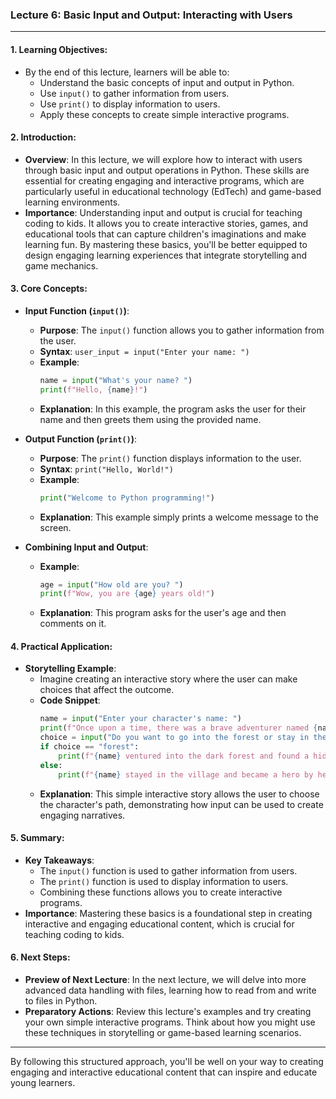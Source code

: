 ### Lecture 6: Basic Input and Output: Interacting with Users

---

#### 1. **Learning Objectives**:
   - By the end of this lecture, learners will be able to:
     - Understand the basic concepts of input and output in Python.
     - Use `input()` to gather information from users.
     - Use `print()` to display information to users.
     - Apply these concepts to create simple interactive programs.

#### 2. **Introduction**:
   - **Overview**: In this lecture, we will explore how to interact with users through basic input and output operations in Python. These skills are essential for creating engaging and interactive programs, which are particularly useful in educational technology (EdTech) and game-based learning environments.
   - **Importance**: Understanding input and output is crucial for teaching coding to kids. It allows you to create interactive stories, games, and educational tools that can capture children's imaginations and make learning fun. By mastering these basics, you'll be better equipped to design engaging learning experiences that integrate storytelling and game mechanics.

#### 3. **Core Concepts**:
   - **Input Function (`input()`)**:
     - **Purpose**: The `input()` function allows you to gather information from the user.
     - **Syntax**: `user_input = input("Enter your name: ")`
     - **Example**: 
       ```python
       name = input("What's your name? ")
       print(f"Hello, {name}!")
       ```
     - **Explanation**: In this example, the program asks the user for their name and then greets them using the provided name.
   
   - **Output Function (`print()`)**:
     - **Purpose**: The `print()` function displays information to the user.
     - **Syntax**: `print("Hello, World!")`
     - **Example**:
       ```python
       print("Welcome to Python programming!")
       ```
     - **Explanation**: This example simply prints a welcome message to the screen.

   - **Combining Input and Output**:
     - **Example**:
       ```python
       age = input("How old are you? ")
       print(f"Wow, you are {age} years old!")
       ```
     - **Explanation**: This program asks for the user's age and then comments on it.

#### 4. **Practical Application**:
   - **Storytelling Example**:
     - Imagine creating an interactive story where the user can make choices that affect the outcome.
     - **Code Snippet**:
       ```python
       name = input("Enter your character's name: ")
       print(f"Once upon a time, there was a brave adventurer named {name}.")
       choice = input("Do you want to go into the forest or stay in the village? (forest/village) ")
       if choice == "forest":
           print(f"{name} ventured into the dark forest and found a hidden treasure!")
       else:
           print(f"{name} stayed in the village and became a hero by helping the townsfolk.")
       ```
     - **Explanation**: This simple interactive story allows the user to choose the character's path, demonstrating how input can be used to create engaging narratives.

#### 5. **Summary**:
   - **Key Takeaways**:
     - The `input()` function is used to gather information from users.
     - The `print()` function is used to display information to users.
     - Combining these functions allows you to create interactive programs.
   - **Importance**: Mastering these basics is a foundational step in creating interactive and engaging educational content, which is crucial for teaching coding to kids.

#### 6. **Next Steps**:
   - **Preview of Next Lecture**: In the next lecture, we will delve into more advanced data handling with files, learning how to read from and write to files in Python.
   - **Preparatory Actions**: Review this lecture's examples and try creating your own simple interactive programs. Think about how you might use these techniques in storytelling or game-based learning scenarios.

---

By following this structured approach, you'll be well on your way to creating engaging and interactive educational content that can inspire and educate young learners.